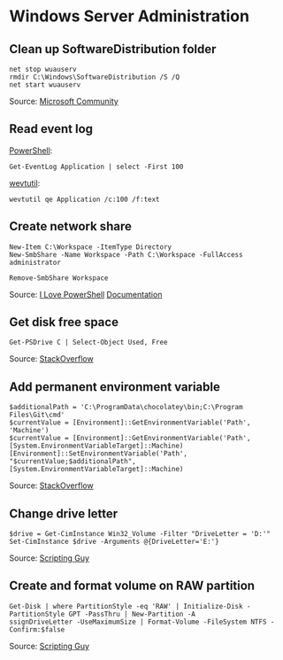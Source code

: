 # Windows Server Administration

## Clean up SoftwareDistribution folder

    net stop wuauserv
    rmdir C:\Windows\SoftwareDistribution /S /Q
    net start wuauserv

Source: [Microsoft Community](https://answers.microsoft.com/en-us/windows/forum/windows_xp-files/is-it-safe-to-delete-files-under/8d98d924-b0b1-4f2b-bb4b-13f38126c588)

## Read event log

[PowerShell](https://msdn.microsoft.com/en-us/powershell/reference/4.0/microsoft.powershell.management/get-eventlog):

```
Get-EventLog Application | select -First 100
```

[wevtutil](https://technet.microsoft.com/en-us/library/dd310329.aspx):

```
wevtutil qe Application /c:100 /f:text
```

## Create network share

```
New-Item C:\Workspace -ItemType Directory
New-SmbShare -Name Workspace -Path C:\Workspace -FullAccess administrator
```

```
Remove-SmbShare Workspace
```

Source: [I Love PowerShell](http://ilovepowershell.com/2012/09/19/create-network-share-with-powershell-3/)
[Documentation](https://technet.microsoft.com/itpro/powershell/windows/smbshare/new-smbshare)

## Get disk free space

```
Get-PSDrive C | Select-Object Used, Free
```

Source: [StackOverflow](http://stackoverflow.com/a/29992160/991267)

## Add permanent environment variable

```
$additionalPath = 'C:\ProgramData\chocolatey\bin;C:\Program Files\Git\cmd'
$currentValue = [Environment]::GetEnvironmentVariable('Path', 'Machine')
$currentValue = [Environment]::GetEnvironmentVariable('Path', [System.EnvironmentVariableTarget]::Machine)
[Environment]::SetEnvironmentVariable('Path', "$currentValue;$additionalPath", [System.EnvironmentVariableTarget]::Machine)
```

Source: [StackOverflow](http://stackoverflow.com/a/2571200/991267)

## Change drive letter

```
$drive = Get-CimInstance Win32_Volume -Filter "DriveLetter = 'D:'"
Set-CimInstance $drive -Arguments @{DriveLetter='E:'}
```


Source: [Scripting Guy](https://blogs.technet.microsoft.com/heyscriptingguy/2011/03/14/change-drive-letters-and-labels-via-a-simple-powershell-command/)

## Create and format volume on RAW partition

```
Get-Disk | where PartitionStyle -eq 'RAW' | Initialize-Disk -PartitionStyle GPT -PassThru | New-Partition -A
ssignDriveLetter -UseMaximumSize | Format-Volume -FileSystem NTFS -Confirm:$false
```

Source: [Scripting Guy](https://blogs.technet.microsoft.com/heyscriptingguy/2013/05/29/use-powershell-to-initialize-raw-disks-and-to-partition-and-format-volumes/)
